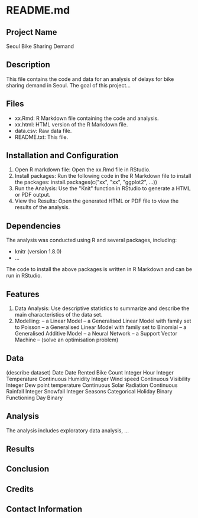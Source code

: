 README.md
==========

Project Name
------------
Seoul Bike Sharing Demand

Description
-----------
This file contains the code and data for an analysis of delays for bike sharing demand in Seoul. The goal of this project...

Files 
-----
- xx.Rmd: R Markdown file containing the code and analysis.
- xx.html: HTML version of the R Markdown file.
- data.csv: Raw data file.
- README.txt: This file.

Installation and Configuration
------------
1. Open R markdown file: Open the xx.Rmd file in RStudio.
2. Install packages: Run the following code in the R Markdown file to install the packages: install.packages(c("xx", "xx", "ggplot2", ...))
3. Run the Analysis: Use the "Knit" function in RStudio to generate a HTML or PDF output. 
4. View the Results: Open the generated HTML or PDF file to view the results of the analysis.

Dependencies
------------
The analysis was conducted using R and several packages, including: 
- knitr (version 1.8.0)
- ...

The code to install the above packages is written in R Markdown and can be run in RStudio.

Features
--------
1. Data Analysis: Use descriptive statistics to summarize and describe the main characteristics of the data set.
2. Modelling:
  – a Linear Model
  – a Generalised Linear Model with family set to Poisson
  – a Generalised Linear Model with family set to Binomial
  – a Generalised Additive Model
  – a Neural Network
  – a Support Vector Machine
  – (solve an optimisation problem)

Data
----
(describe dataset)
Date	                  Date
Rented Bike Count	      Integer
Hour	                  Integer
Temperature	            Continuous
Humidity	              Integer
Wind speed	            Continuous
Visibility	            Integer
Dew point temperature	  Continuous
Solar Radiation	        Continuous
Rainfall	              Integer
Snowfall	              Integer
Seasons	                Categorical
Holiday	                Binary
Functioning Day	        Binary


Analysis
--------
The analysis includes exploratory data analysis, ...

Results
-------

Conclusion
----------

Credits
-------

Contact Information
-------------------



